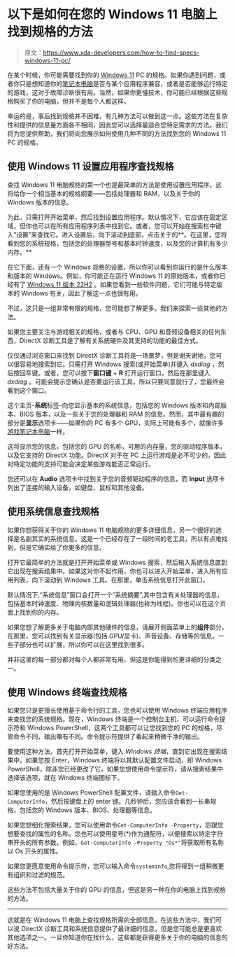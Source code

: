 # 以下是如何在您的 Windows 11 电脑上找到规格的方法

> 原文：<https://www.xda-developers.com/how-to-find-specs-windows-11-pc/>

在某个时候，你可能需要找到你的 [Windows 11](https://www.xda-developers.com/windows-11/) PC 的规格。如果你遇到问题，或者你只是想知道你的[笔记本电脑](https://www.xda-developers.com/best-laptops/)是否与某个应用程序兼容，或者是否能够运行特定的游戏，这对于故障诊断很有用。当然，如果你更懂技术，你可能已经根据这些规格购买了你的电脑，但并不是每个人都这样。

幸运的是，事后找到规格并不困难，有几种方法可以做到这一点。这些方法在复杂性和提供的信息量方面各不相同，因此您可以选择最适合您特定需求的方法。我们将为您提供帮助，我们将向您展示如何使用几种不同的方法找到您的 Windows 11 PC 的规格。

## 使用 Windows 11 设置应用程序查找规格

查找 Windows 11 电脑规格的第一个也是最简单的方法是使用设置应用程序。这将给你一个相当基本的规格纲要——包括处理器和 RAM，以及关于你的 Windows 版本的信息。

为此，只需打开开始菜单，然后找到设置应用程序。默认情况下，它应该在固定区域，但你也可以在所有应用程序列表中找到它。或者，您可以开始在搜索栏中键入“设置”来查找它。进入设置后，向下滚动到底部，点击关于的**。在这里，您将看到您的系统规格，包括您的处理器型号和基本时钟速度，以及您的计算机有多少内存。**

在它下面，还有一个 Windows 规格的设置，所以你可以看到你运行的是什么版本和版本的 Windows。例如，你可能正在运行 Windows 11 的原始版本，或者你已经有了 [Windows 11 版本 22H2](https://www.xda-developers.com/windows-11-22h2/) 。如果您看到一些软件问题，它们可能与特定版本的 Windows 有关，因此了解这一点也很有用。

不过，这只是一组非常有限的规格，您可能想了解更多。我们来探索一些其他的方法。

如果您主要关注与游戏相关的规格，或者与 CPU、GPU 和音频设备相关的任何东西，DirectX 诊断工具是了解有关系统硬件及其支持的功能的最佳方式。

仅仅通过浏览窗口来找到 DirectX 诊断工具将是一场噩梦，但是谢天谢地，您可以很容易地搜索到它。只需打开 Windows 搜索(或开始菜单)并键入 *dxdiag* ，然后按回车键。或者，您可以按下**窗口键** + **R** 打开运行窗口，然后在那里键入 *dxdiag* 。可能会提示您确认是否要运行该工具，所以只要同意就行了，您最终会看到这个窗口。

这个主页-**系统**标签-向您显示基本的系统信息，包括您的 Windows 版本和内部版本、BIOS 版本，以及一些关于您的处理器和 RAM 的信息。然而，其中最有趣的部分是**显示**选项卡——如果你的 PC 有多个 GPU，实际上可能有多个，就像许多[游戏笔记本电脑](https://www.xda-developers.com/best-gaming-laptops/)一样。

这将显示您的信息，包括您的 GPU 的名称，可用的内存量，您的驱动程序版本，以及它支持的 DirectX 功能。DirectX 对于在 PC 上运行游戏是必不可少的，因此对特定功能的支持可能会决定某些游戏能否正常运行。

您还可以在 **Audio** 选项卡中找到关于您的音频驱动程序的信息，而 **Input** 选项卡列出了连接的输入设备，如键盘、鼠标和其他设备。

## 使用系统信息查找规格

如果你想获得关于你的 Windows 11 电脑规格的更多详细信息，另一个很好的选择是名副其实的系统信息。这是一个已经存在了一段时间的老工具，所以有点难找到，但是它确实给了你更多的信息。

打开它最简单的方法就是打开开始菜单或 Windows 搜索，然后输入系统信息直到它出现在搜索结果中。如果这对你不起作用，你也可以进入开始菜单，进入所有应用列表，向下滚动到 Windows 工具。在那里，单击系统信息打开此窗口。

默认情况下,“系统信息”窗口会打开一个“系统摘要”,其中包含有关处理器的信息，包括基本时钟速度、物理内核数量和逻辑处理器(也称为线程)。你也可以在这个页面上找到你的内存。

如果您想了解更多关于电脑内部其他硬件的信息，请展开侧面菜单上的**组件**部分。在那里，您可以找到有关显示器(包括 GPU/显卡)、声音设备、存储等的信息。一些子部分也可以扩展，所以你可以在这里找到很多。

并非这里的每一部分都对每个人都非常有用，但这是你能得到的更详细的分类之一。

## 使用 Windows 终端查找规格

如果您只是更擅长使用基于命令行的工具，您也可以使用 Windows 终端应用程序来查找您的系统规格。现在，Windows 终端是一个控制台主机，可以运行命令提示符和 Windows PowerShell，这两个工具都可以让您找到您的 PC 的规格，尽管命令不同，输出略有不同。命令提示符提供了看起来稍微干净的输出。

要使用这种方法，首先打开开始菜单，键入 *Windows 终端*，直到它出现在搜索结果中。如果您按 Enter，Windows 终端将以其默认配置文件启动，即 Windows PowerShell，除非您已经更改了它。如果您想使用命令提示符，请从搜索结果中选择该选项，就在 Windows 终端图标下。

如果您使用的是 Windows PowerShell 配置文件，请输入命令`Get-ComputerInfo`，然后按键盘上的 enter 键。几秒钟后，您应该会看到一长串规格，包括您的 Windows 版本、BIOS、处理器等信息。

如果您想细化搜索结果，您可以使用命令`Get-ComputerInfo -Property`，后跟您想要查找的属性的名称。您也可以使用星号(*)作为通配符，以便搜索以特定字符串开头的所有参数。例如，`Get-ComputerInfo -Property "Os*"`将获取所有名称以 Os 开头的属性。

如果您更愿意使用命令提示符，您可以输入命令`systeminfo`,您将得到一组稍微更有组织和过滤的规范。

这些方法不包括大量关于你的 GPU 的信息，但这是另一种在你的电脑上找到规格的方法。

* * *

这就是在 Windows 11 电脑上查找规格所需的全部信息。在这些方法中，我们可以说 DirectX 诊断工具和系统信息提供了最详细的信息，但是您可能总是更喜欢其他选项之一。一旦你知道你在找什么，这些都是获得更多关于你的电脑的信息的好方法。